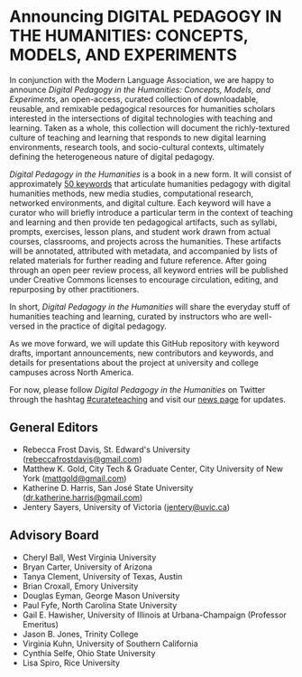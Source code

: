 
# Announcing DIGITAL PEDAGOGY IN THE HUMANITIES: CONCEPTS, MODELS, AND EXPERIMENTS

In conjunction with the Modern Language Association, we are happy to announce *Digital Pedagogy in the Humanities: Concepts, Models, and Experiments*, an open-access, curated collection of downloadable, reusable, and remixable pedagogical resources for humanities scholars interested in the intersections of digital technologies with teaching and learning. Taken as a whole, this collection will document the richly-textured culture of teaching and learning that responds to new digital learning environments, research tools, and socio-cultural contexts, ultimately defining the heterogeneous nature of digital pedagogy.

*Digital Pedagogy in the Humanities* is a book in a new form. It will consist of approximately [50 keywords](listOfKeywords.md) that articulate humanities pedagogy with digital humanities methods, new media studies, computational research, networked environments, and digital culture. Each keyword will have a curator who will briefly introduce a particular term in the context of teaching and learning and then provide ten pedagogical artifacts, such as syllabi, prompts, exercises,  lesson plans, and student work drawn from actual courses, classrooms, and projects across the humanities. These artifacts will be annotated, attributed with metadata, and accompanied by lists of related materials for further reading and future reference. After going through an open peer review process, all keyword entries will be published under Creative Commons licenses to encourage circulation, editing, and repurposing by other practitioners.

In short, *Digital Pedagogy in the Humanities* will share the everyday stuff of humanities teaching and learning, curated by instructors who are well-versed in the practice of digital pedagogy.

As we move forward, we will update this GitHub repository with keyword drafts, important announcements, new contributors and keywords, and details for presentations about the project at university and college campuses across North America.

For now, please follow *Digital Pedagogy in the Humanities* on Twitter through the hashtag [#curateteaching](https://twitter.com/hashtag/curateteaching?f=realtime&src=hash) and visit our [news page](https://github.com/curateteaching/digitalpedagogy/blob/master/news.md) for updates.

## General Editors 
* Rebecca Frost Davis, St. Edward's University (rebeccafrostdavis@gmail.com) 
* Matthew K. Gold, City Tech & Graduate Center, City University of New York (mattgold@gmail.com)
* Katherine D. Harris, San José State University (dr.katherine.harris@gmail.com)
* Jentery Sayers, University of Victoria (jentery@uvic.ca)

## Advisory Board
* Cheryl Ball, West Virginia University 
* Bryan Carter, University of Arizona 
* Tanya Clement, University of Texas, Austin 
* Brian Croxall, Emory University 
* Douglas Eyman, George Mason University 
* Paul Fyfe, North Carolina State University 
* Gail E. Hawisher, University of Illinois at Urbana-Champaign (Professor Emeritus) 
* Jason B. Jones, Trinity College 
* Virginia Kuhn, University of Southern California 
* Cynthia Selfe, Ohio State University 
* Lisa Spiro, Rice University
